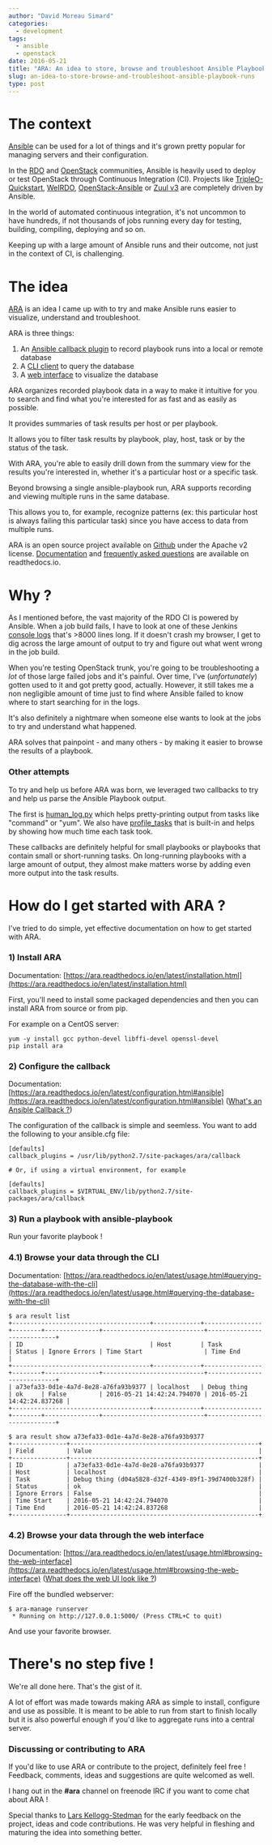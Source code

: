 ```yaml
---
author: "David Moreau Simard"
categories:
  - development
tags:
  - ansible
  - openstack
date: 2016-05-21
title: "ARA: An idea to store, browse and troubleshoot Ansible Playbook runs"
slug: an-idea-to-store-browse-and-troubleshoot-ansible-playbook-runs
type: post
---
```


# The context
[Ansible](https://www.ansible.com/) can be used for a lot of things and it's
grown pretty popular for managing servers and their configuration.

In the [RDO](https://www.rdoproject.org/) and
[OpenStack](https://www.openstack.org/) communities, Ansible is heavily used to
deploy or test OpenStack through Continuous Integration (CI). Projects like
[TripleO-Quickstart](https://github.com/openstack/tripleo-quickstart),
[WeIRDO](https://github.com/redhat-openstack/weirdo),
[OpenStack-Ansible](https://github.com/openstack/openstack-ansible) or
[Zuul v3](https://specs.openstack.org/openstack-infra/infra-specs/specs/zuulv3.html#ansible)
are completely driven by Ansible.

In the world of automated continuous integration, it's not uncommon to have
hundreds, if not thousands of jobs running every day for testing, building,
compiling, deploying and so on.

Keeping up with a large amount of Ansible runs and their outcome, not
just in the context of CI, is challenging.

# The idea
[ARA](https://github.com/dmsimard/ara) is an idea I came up with to try
and make Ansible runs easier to visualize, understand and troubleshoot.

ARA is three things:

1. An [Ansible callback plugin](https://ara.readthedocs.io/en/latest/configuration.html#ansible) to record playbook runs into a local or remote database
2. A [CLI client](https://ara.readthedocs.io/en/latest/usage.html#querying-the-database-with-the-cli) to query the database
3. A [web interface](https://ara.readthedocs.io/en/latest/faq.html#what-does-the-web-interface-look-like) to visualize the database

ARA organizes recorded playbook data in a way to make it intuitive for you to
search and find what you're interested for as fast and as easily as possible.

It provides summaries of task results per host or per playbook.

It allows you to filter task results by playbook, play, host, task or by the
status of the task.

With ARA, you're able to easily drill down from the summary view for the results
you're interested in, whether it's a particular host or a specific task.

Beyond browsing a single ansible-playbook run, ARA supports recording and
viewing multiple runs in the same database.

This allows you to, for example, recognize patterns (ex: this particular host
is always failing this particular task) since you have access to data from
multiple runs.

ARA is an open source project available on [Github](https://github.com/dmsimard/ara) under the Apache v2 license.
[Documentation](https://ara.readthedocs.io/en/latest/) and
[frequently asked questions](https://ara.readthedocs.io/en/latest/faq.html) are available on readthedocs.io.

# Why ?
As I mentioned before, the vast majority of the RDO CI is powered by Ansible.
When a job build fails, I have to look at one of these Jenkins
[console logs](https://dmsimard.com/files/ansible-jenkins.txt) that's >8000
lines long. If it doesn't crash my browser, I get to dig across the large
amount of output to try and figure out what went wrong in the job build.

When you're testing OpenStack trunk, you're going to be troubleshooting a *lot*
of those large failed jobs and it's painful.
Over time, I've (*unfortunately*) gotten used to it and got pretty good, actually.
However, it still takes me a non negligible amount of time just to find where
Ansible failed to know where to start searching for in the logs.

It's also definitely a nightmare when someone else wants to look at the jobs 
to try and understand what happened.

ARA solves that painpoint - and many others - by making it easier to
browse the results of a playbook.
 
### Other attempts
To try and help us before ARA was born, we leveraged two callbacks to
try and help us parse the Ansible Playbook output.

The first is [human_log.py](https://gist.github.com/cliffano/9868180) which
helps pretty-printing output from tasks like "command" or "yum".
We also have [profile_tasks](https://github.com/jlafon/ansible-profile/blob/master/callback_plugins/profile_tasks.py)
that is built-in and helps by showing how much time each task took.

These callbacks are definitely helpful for small playbooks or playbooks that
contain small or short-running tasks.
On long-running playbooks with a large amount of output, they almost make matters
worse by adding even more output into the task results.

# How do I get started with ARA ? 
I've tried to do simple, yet effective documentation on how to get started
with ARA.

### 1) Install ARA
Documentation: [https://ara.readthedocs.io/en/latest/installation.html](https://ara.readthedocs.io/en/latest/installation.html)

First, you'll need to install some packaged dependencies and then you
can install ARA from source or from pip.

For example on a CentOS server:

    yum -y install gcc python-devel libffi-devel openssl-devel
    pip install ara

### 2) Configure the callback
Documentation: [https://ara.readthedocs.io/en/latest/configuration.html#ansible](https://ara.readthedocs.io/en/latest/configuration.html#ansible)
([What's an Ansible Callback ?](https://ara.readthedocs.io/en/latest/faq.html#what-s-an-ansible-callback))

The configuration of the callback is simple and seemless. You want to
add the following to your ansible.cfg file:

    [defaults]
    callback_plugins = /usr/lib/python2.7/site-packages/ara/callback
    
    # Or, if using a virtual environment, for example
    
    [defaults]
    callback_plugins = $VIRTUAL_ENV/lib/python2.7/site-packages/ara/callback

### 3) Run a playbook with ansible-playbook
Run your favorite playbook !

### 4.1) Browse your data through the CLI
Documentation: [https://ara.readthedocs.io/en/latest/usage.html#querying-the-database-with-the-cli](https://ara.readthedocs.io/en/latest/usage.html#querying-the-database-with-the-cli)

    $ ara result list
    +--------------------------------------+-------------+----------------+--------+---------------+----------------------------+----------------------------+
    | ID                                   | Host        | Task           | Status | Ignore Errors | Time Start                 | Time End                   |
    +--------------------------------------+-------------+----------------+--------+---------------+----------------------------+----------------------------+
    | a73efa33-0d1e-4a7d-8e28-a76fa93b9377 | localhost   | Debug thing    | ok     | False         | 2016-05-21 14:42:24.794070 | 2016-05-21 14:42:24.837268 |
    +--------------------------------------+-------------+----------------+--------+---------------+----------------------------+----------------------------+
                                                                                                                                                                                                                                                                          
    $ ara result show a73efa33-0d1e-4a7d-8e28-a76fa93b9377
    +---------------+----------------------------------------------------+
    | Field         | Value                                              |
    +---------------+----------------------------------------------------+
    | ID            | a73efa33-0d1e-4a7d-8e28-a76fa93b9377               |
    | Host          | localhost                                          |
    | Task          | Debug thing (d04a5828-d32f-4349-89f1-39d7400b328f) |
    | Status        | ok                                                 |
    | Ignore Errors | False                                              |
    | Time Start    | 2016-05-21 14:42:24.794070                         |
    | Time End      | 2016-05-21 14:42:24.837268                         |
    +---------------+----------------------------------------------------+

### 4.2) Browse your data through the web interface
Documentation: [https://ara.readthedocs.io/en/latest/usage.html#browsing-the-web-interface](https://ara.readthedocs.io/en/latest/usage.html#browsing-the-web-interface)
([What does the web UI look like ?](https://ara.readthedocs.io/en/latest/faq.html#what-does-the-web-interface-look-like))

Fire off the bundled webserver:

    $ ara-manage runserver
     * Running on http://127.0.0.1:5000/ (Press CTRL+C to quit)

And use your favorite browser.

# There's no step five !
We're all done here. That's the gist of it.

A lot of effort was made towards making ARA as simple to install,
configure and use as possible. It is meant to be able to run from start
to finish locally but it is also powerful enough if you'd like to
aggregate runs into a central server.

### Discussing or contributing to ARA
If you'd like to use ARA or contribute to the project, definitely feel
free ! Feedback, comments, ideas and suggestions are quite welcomed as
well.

I hang out in the **#ara** channel on freenode IRC if you want to come chat about ARA !

Special thanks to [Lars Kellogg-Stedman](http://blog.oddbit.com/) for the early feedback on the project, ideas and code contributions.
He was very helpful in fleshing and maturing the idea into something better.
